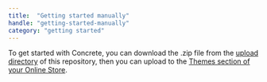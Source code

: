 ```yaml
---
title:  "Getting started manually"
handle: "getting-started-manually"
category: "getting started"
---
```


To get started with Concrete, you can download the .zip file from the [upload directory](https://github.com/Elkfox/Concrete/tree/master/upload) of this repository, then you can upload to the [Themes section of your Online Store](https://www.shopify.com/admin/themes).
